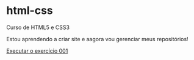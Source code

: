 # html-css
 Curso de HTML5 e CSS3

 Estou aprendendo a criar site e aagora vou gerenciar meus repositórios!

 <a href="https://oalexsilva.github.io/html-css/Exercicios/ex001/index.html"> Executar o exercício 001</a>
